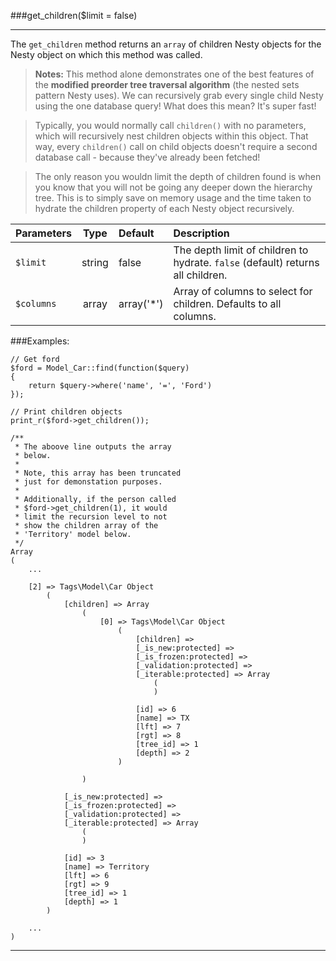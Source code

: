 ###get_children($limit = false)

----------

The `get_children` method returns an `array` of children Nesty objects for the Nesty object on which this method was called.


> <strong>Notes:</strong>	This method alone demonstrates one of the best features of the <strong>modified preorder tree traversal algorithm</strong> (the nested sets pattern Nesty uses). We can recursively grab every single child Nesty using the one database query! What does this mean? It's super fast!

> Typically, you would normally call `children()` with no parameters, which will recursively nest children objects within this object. That way, every `children()` call on child objects doesn't require a second database call - because they've already been fetched!

> The only reason you wouldn limit the depth of children found is when you know that you will not be going any deeper down the hierarchy tree. This is to simply save on memory usage and the time taken to hydrate the children property of each Nesty object recursively.


Parameters                   | Type            | Default       | Description      
:--------------------------- | :-------------: | :------------ | :---------------  
`$limit`                     | string          | false         | The depth limit of children to hydrate. `false` (default) returns all children.
`$columns`                   | array           | array('*')    | Array of columns to select for children. Defaults to all columns.


###Examples:

	// Get ford
	$ford = Model_Car::find(function($query)
	{
		return $query->where('name', '=', 'Ford')
	});

	// Print children objects
	print_r($ford->get_children());

	/**
	 * The aboove line outputs the array
	 * below.
	 *
	 * Note, this array has been truncated
	 * just for demonstation purposes.
	 *
	 * Additionally, if the person called
	 * $ford->get_children(1), it would
	 * limit the recursion level to not
	 * show the children array of the
	 * 'Territory' model below.
	 */
	Array
	(
		...

	    [2] => Tags\Model\Car Object
	        (
	            [children] => Array
	                (
	                    [0] => Tags\Model\Car Object
	                        (
	                            [children] =>
	                            [_is_new:protected] =>
	                            [_is_frozen:protected] =>
	                            [_validation:protected] =>
	                            [_iterable:protected] => Array
	                                (
	                                )

	                            [id] => 6
	                            [name] => TX
	                            [lft] => 7
	                            [rgt] => 8
	                            [tree_id] => 1
	                            [depth] => 2
	                        )

	                )

	            [_is_new:protected] =>
	            [_is_frozen:protected] =>
	            [_validation:protected] =>
	            [_iterable:protected] => Array
	                (
	                )

	            [id] => 3
	            [name] => Territory
	            [lft] => 6
	            [rgt] => 9
	            [tree_id] => 1
	            [depth] => 1
	        )

	    ...
	)

----------
